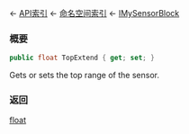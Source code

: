 ← [API索引](Api-Index) ← [命名空间索引](Namespace-Index) ← [IMySensorBlock](Sandbox.ModAPI.Ingame.IMySensorBlock)

### 概要

```csharp
public float TopExtend { get; set; }
```

Gets or sets the top range of the sensor.

### 返回

[float](https://docs.microsoft.com/en-us/dotnet/api/System.Single?view=netframework-4.6)

